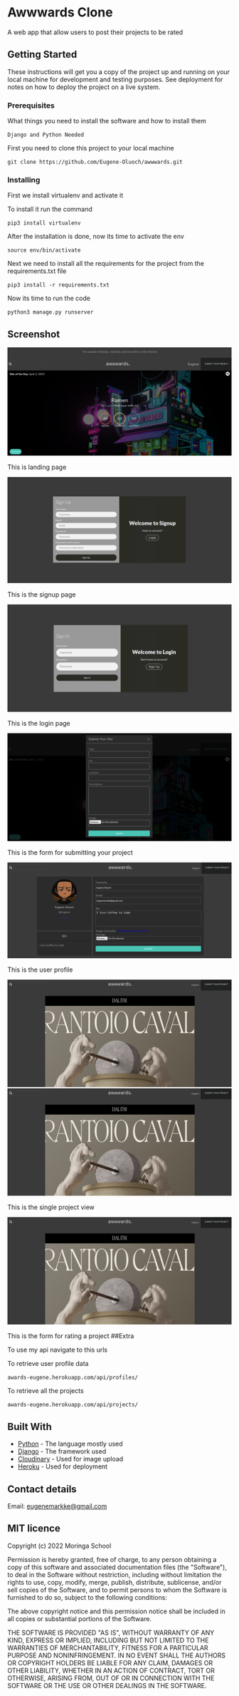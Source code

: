 # Awwwards Clone

A web app that allow users to post their projects to be rated

## Getting Started

These instructions will get you a copy of the project up and running on your local machine for development and testing purposes. See deployment for notes on how to deploy the project on a live system.

### Prerequisites

What things you need to install the software and how to install them

```
Django and Python Needed
```

First you need to clone this project to your local machine 

```
git clone https://github.com/Eugene-Oluoch/awwwards.git
```

### Installing

First we install virtualenv and activate it

To install it run the command
```
pip3 install virtualenv
```

After the installation is done, now its time to activate the env

```
source env/bin/activate
```

Next we need to install all the requirements for the project from the requirements.txt file

```
pip3 install -r requirements.txt
```

Now its time to run the code

```
python3 manage.py runserver
```
## Screenshot

![Screnshot](https://github.com/Eugene-Oluoch/awwwards/blob/master/static/images/awards-landing.png)

This is landing page

![Screnshot](https://github.com/Eugene-Oluoch/awwwards/blob/master/static/images/awards-signup.png)

This is the signup page

![Screnshot](https://github.com/Eugene-Oluoch/awwwards/blob/master/static/images/awards-login.png)

This is the login page

![Screnshot](https://github.com/Eugene-Oluoch/awwwards/blob/master/static/images/awards-submit.png)

This is the form for submitting  your project

![Screnshot](https://github.com/Eugene-Oluoch/awwwards/blob/master/static/images/awards-profile.png)

This is the  user profile

![Screnshot](https://github.com/Eugene-Oluoch/awwwards/blob/master/static/images/awards-single-1.png)
![Screnshot](https://github.com/Eugene-Oluoch/awwwards/blob/master/static/images/awards-single-1.png)

This is the single project view


![Screnshot](https://github.com/Eugene-Oluoch/awwwards/blob/master/static/images/awards-single-1.png)

This is the form for rating a project
##Extra

To use my api navigate to this urls

To retrieve user profile data

```
awards-eugene.herokuapp.com/api/profiles/
```


To retrieve all the projects

```
awards-eugene.herokuapp.com/api/projects/
```
## Built With

* [Python](https://docs.python.org/3/download.html) - The language mostly used
* [Django](https://maven.apache.org/) - The framework used
* [Cloudinary](https://cloudinary.com/) - Used for image upload
* [Heroku](https://www.heroku.com/) - Used for deployment


## Contact details
Email: eugenemarkke@gmail.com
## MIT licence

<p>Copyright (c) 2022 Moringa School </p>

Permission is hereby granted, free of charge, to any person obtaining
a copy of this software and associated documentation files (the
"Software"), to deal in the Software without restriction, including
without limitation the rights to use, copy, modify, merge, publish,
distribute, sublicense, and/or sell copies of the Software, and to
permit persons to whom the Software is furnished to do so, subject to
the following conditions:

The above copyright notice and this permission notice shall be
included in all copies or substantial portions of the Software.

THE SOFTWARE IS PROVIDED "AS IS", WITHOUT WARRANTY OF ANY KIND,
EXPRESS OR IMPLIED, INCLUDING BUT NOT LIMITED TO THE WARRANTIES OF
MERCHANTABILITY, FITNESS FOR A PARTICULAR PURPOSE AND
NONINFRINGEMENT. IN NO EVENT SHALL THE AUTHORS OR COPYRIGHT HOLDERS BE
LIABLE FOR ANY CLAIM, DAMAGES OR OTHER LIABILITY, WHETHER IN AN ACTION
OF CONTRACT, TORT OR OTHERWISE, ARISING FROM, OUT OF OR IN CONNECTION
WITH THE SOFTWARE OR THE USE OR OTHER DEALINGS IN THE SOFTWARE.
